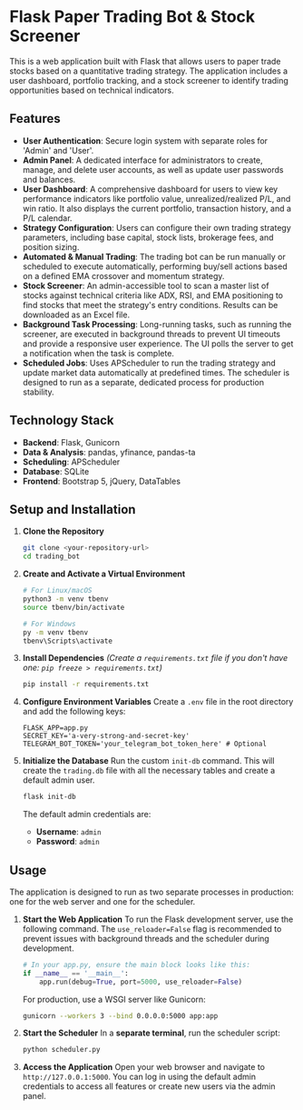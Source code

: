 # Flask Paper Trading Bot & Stock Screener

This is a web application built with Flask that allows users to paper trade stocks based on a quantitative trading strategy. The application includes a user dashboard, portfolio tracking, and a stock screener to identify trading opportunities based on technical indicators.

## Features

* **User Authentication**: Secure login system with separate roles for 'Admin' and 'User'.
* **Admin Panel**: A dedicated interface for administrators to create, manage, and delete user accounts, as well as update user passwords and balances.
* **User Dashboard**: A comprehensive dashboard for users to view key performance indicators like portfolio value, unrealized/realized P/L, and win ratio. It also displays the current portfolio, transaction history, and a P/L calendar.
* **Strategy Configuration**: Users can configure their own trading strategy parameters, including base capital, stock lists, brokerage fees, and position sizing.
* **Automated & Manual Trading**: The trading bot can be run manually or scheduled to execute automatically, performing buy/sell actions based on a defined EMA crossover and momentum strategy.
* **Stock Screener**: An admin-accessible tool to scan a master list of stocks against technical criteria like ADX, RSI, and EMA positioning to find stocks that meet the strategy's entry conditions. Results can be downloaded as an Excel file.
* **Background Task Processing**: Long-running tasks, such as running the screener, are executed in background threads to prevent UI timeouts and provide a responsive user experience. The UI polls the server to get a notification when the task is complete.
* **Scheduled Jobs**: Uses APScheduler to run the trading strategy and update market data automatically at predefined times. The scheduler is designed to run as a separate, dedicated process for production stability.

## Technology Stack

* **Backend**: Flask, Gunicorn
* **Data & Analysis**: pandas, yfinance, pandas-ta
* **Scheduling**: APScheduler
* **Database**: SQLite
* **Frontend**: Bootstrap 5, jQuery, DataTables

## Setup and Installation

1.  **Clone the Repository**
    ```bash
    git clone <your-repository-url>
    cd trading_bot
    ```

2.  **Create and Activate a Virtual Environment**
    ```bash
    # For Linux/macOS
    python3 -m venv tbenv
    source tbenv/bin/activate

    # For Windows
    py -m venv tbenv
    tbenv\Scripts\activate
    ```

3.  **Install Dependencies**
    *(Create a `requirements.txt` file if you don't have one: `pip freeze > requirements.txt`)*
    ```bash
    pip install -r requirements.txt
    ```

4.  **Configure Environment Variables**
    Create a `.env` file in the root directory and add the following keys:
    ```
    FLASK_APP=app.py
    SECRET_KEY='a-very-strong-and-secret-key'
    TELEGRAM_BOT_TOKEN='your_telegram_bot_token_here' # Optional
    ```

5.  **Initialize the Database**
    Run the custom `init-db` command. This will create the `trading.db` file with all the necessary tables and create a default admin user.
    ```bash
    flask init-db
    ```
    The default admin credentials are:
    * **Username**: `admin`
    * **Password**: `admin`

## Usage

The application is designed to run as two separate processes in production: one for the web server and one for the scheduler.

1.  **Start the Web Application**
    To run the Flask development server, use the following command. The `use_reloader=False` flag is recommended to prevent issues with background threads and the scheduler during development.
    ```python
    # In your app.py, ensure the main block looks like this:
    if __name__ == '__main__':
        app.run(debug=True, port=5000, use_reloader=False)
    ```
    For production, use a WSGI server like Gunicorn:
    ```bash
    gunicorn --workers 3 --bind 0.0.0.0:5000 app:app
    ```

2.  **Start the Scheduler**
    In a **separate terminal**, run the scheduler script:
    ```bash
    python scheduler.py
    ```

3.  **Access the Application**
    Open your web browser and navigate to `http://127.0.0.1:5000`. You can log in using the default admin credentials to access all features or create new users via the admin panel.
